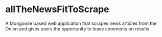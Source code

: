 # allTheNewsFitToScrape
A Mongoose based web application that scrapes news articles from the Onion and gives users the opportunity to leave comments on results
